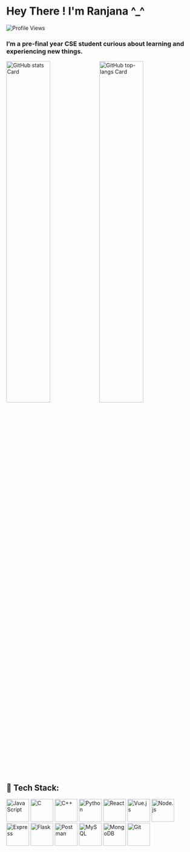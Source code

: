 <!-- Header Section -->
<h1 align="left"> Hey There ! I'm Ranjana ^_^ </h1>

<!-- Profile Views Badge -->
<p align="left">
  <img src="https://komarev.com/ghpvc/?username=msranjana&label=Profile%20views&color=61DAFB&style=flat" alt="Profile Views" />
</p>

<!-- About Paragraph -->
<h3 align="left">I’m a pre-final year CSE student curious about learning and experiencing new things.</h3>

<!-- GitHub Stats -->
<p align="left">
  <img width="48%" src="https://github-readme-stats.vercel.app/api?username=msranjana&theme=react&hide_title=false&hide_rank=false&show_icons=false&include_all_commits=false&count_private=true&line_height=23" alt="GitHub stats Card" />
  <img width="48%" src="https://github-readme-stats.vercel.app/api/top-langs?username=msranjana&theme=react&hide_title=false&layout=compact&langs_count=6&hide_progress=false&card_width=400" alt="GitHub top-langs Card" />
</p>

## 🚀 Tech Stack:

<div align="left">
  <!-- Languages -->
 
  <img src="https://cdn.jsdelivr.net/gh/devicons/devicon/icons/javascript/javascript-original.svg" height="60" alt="JavaScript" />
  <img src="https://cdn.jsdelivr.net/gh/devicons/devicon/icons/c/c-original.svg" height="60" alt="C" />
  <img src="https://cdn.jsdelivr.net/gh/devicons/devicon/icons/cplusplus/cplusplus-original.svg" height="60" alt="C++" />
  <img src="https://cdn.jsdelivr.net/gh/devicons/devicon/icons/python/python-original.svg" height="60" alt="Python" />

  <!-- Frameworks / Libraries -->
  <img src="https://cdn.jsdelivr.net/gh/devicons/devicon/icons/react/react-original.svg" height="60" alt="React" />
  <img src="https://cdn.jsdelivr.net/gh/devicons/devicon/icons/vuejs/vuejs-original.svg" height="60" alt="Vue.js" />

  <!-- Backend / Tools -->
  <img src="https://cdn.jsdelivr.net/gh/devicons/devicon/icons/nodejs/nodejs-original.svg" height="60" alt="Node.js" />
  <img src="https://cdn.jsdelivr.net/gh/devicons/devicon/icons/express/express-original.svg" height="60" alt="Express" />
  <img src="https://cdn.jsdelivr.net/gh/devicons/devicon/icons/flask/flask-original.svg" height="60" alt="Flask" />
  <img src="https://cdn.jsdelivr.net/gh/devicons/devicon/icons/postman/postman-original.svg" height="60" alt="Postman" />

  <!-- Databases -->
  <img src="https://cdn.jsdelivr.net/gh/devicons/devicon/icons/mysql/mysql-original.svg" height="60" alt="MySQL" />
  <img src="https://cdn.jsdelivr.net/gh/devicons/devicon/icons/mongodb/mongodb-original.svg" height="60" alt="MongoDB" />

  <!-- Version Control -->
  <img src="https://cdn.jsdelivr.net/gh/devicons/devicon/icons/git/git-original.svg" height="60" alt="Git" />
</div>
